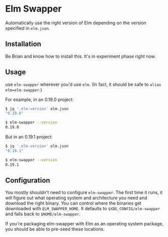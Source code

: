 # Elm Swapper

Automatically use the right version of Elm depending on the version specified in `elm.json`.

## Installation

Be Brian and know how to install this. It's in experiment phase right now.

## Usage

use `elm-swapper` wherever you'd use `elm`. (In fact, it should be safe to `alias elm=elm-swapper`.)

For example, in an 0.19.0 project:

```sh
$ jq '.elm-version' elm.json
"0.19.0"

$ elm-swapper --version
0.19.0
```

But in an 0.19.1 project:

```sh
$ jq '.elm-version' elm.json
"0.19.1"

$ elm-swapper --version
0.19.1
```

## Configuration

You mostly shouldn't need to configure `elm-swapper`.
The first time it runs, it will figure out what operating system and architecture you need and download the right binary.
You can control where the binaries get downloaded with `ELM_SWAPPER_HOME`.
It defaults to `$XDG_CONFIG/elm-swapper` and falls back to `$HOME/elm-swapper`.

If you're packaging elm-swapper with Elm as an operating system package, you should be able to pre-seed these locations.
